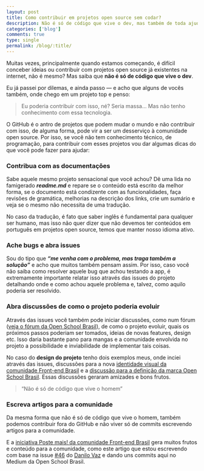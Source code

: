 ```yaml
---
layout: post
title: Como contribuir em projetos open source sem codar?
description: Não é só de código que vive o dev, mas também de toda ajuda de bom coração
categories: ['blog']
comments: true
type: single
permalink: /blog/:title/
---
```


Muitas vezes, principalmente quando estamos começando, é difícil conceber ideias ou contribuir com projetos open source já existentes na internet, não é mesmo? Mas saiba que **não é só de código que vive o dev**.

Eu já passei por dilemas, e ainda passo — e acho que alguns de vocês também, onde chego em um projeto top e penso:

> Eu poderia contribuir com isso, né? Seria massa… Mas não tenho conhecimento com essa tecnologia.

O GitHub é o antro de projetos que podem mudar o mundo e não contribuir com isso, de alguma forma, pode vir a ser um desserviço à comunidade open source. Por isso, se você não tem conhecimento técnico, de programação, para contribuir com esses projetos vou dar algumas dicas do que você pode fazer para ajudar:

### Contribua com as documentações

Sabe aquele mesmo projeto sensacional que você achou? Dê uma lida no famigerado ***readme.md*** e repare se o conteúdo está escrito da melhor forma, se o documento está condizente com as funcionalidades, faça revisões de gramática, melhorias na descrição dos links, crie um sumário e veja se o mesmo não necessita de uma tradução.

No caso da tradução, é fato que saber inglês é fundamental para qualquer ser humano, mas isso não quer dizer que não devemos ter conteúdos em português em projetos open source, temos que manter nosso idioma ativo.

### Ache bugs e abra issues

Sou do tipo que ***“me venha com o problema, mas traga também a solução”*** e acho que muitos também pensam assim.
Por isso, caso você não saiba como resolver aquele bug que achou testando a app, é extremamente importante relatar isso através das issues do projeto detalhando onde e como achou aquele problema e, talvez, como aquilo poderia ser resolvido.

### Abra discussões de como o projeto poderia evoluir

Através das issues você também pode iniciar discussões, como num fórum ([veja o fórum da Open School Brasil](https://medium.com/r/?url=https%3A%2F%2Fgithub.com%2Fopenschoolbr%2Fforum%2Fissues)), de como o projeto evoluir, quais os próximos passos poderiam ser tomados, ideias de novas features, design etc. Isso daria bastante pano para mangas e a comunidade envolvida no projeto a possibilidade e inviabilidade de implementar tais coisas.

No caso do **design do projeto** tenho dois exemplos meus, onde inciei através das issues, discussões para a nova [identidade visual da comunidade Front-end Brasil](https://medium.com/r/?url=https%3A%2F%2Fgithub.com%2Ffrontendbr%2Fsugestoes%2Fissues%2F20) e a [discussão para a definição da marca Open School Brasil](https://medium.com/r/?url=https%3A%2F%2Fgithub.com%2Fopenschoolbr%2Fforum%2Fissues%2F3). Essas discussões geraram amizades e bons frutos.

> “Não é só de código que vive o homem”

### Escreva artigos para a comunidade

Da mesma forma que não é só de código que vive o homem, também podemos contribuir fora do GitHub e não viver só de commits escrevendo artigos para a comunidade.

E a [iniciativa Poste mais! da comunidade Front-end Brasil](https://medium.com/r/?url=https%3A%2F%2Fgithub.com%2Ffrontendbr%2Fposte-mais) gera muitos frutos e conteúdo para a comunidade, como este artigo que estou escrevendo com base na issue [#46](https://medium.com/r/?url=https%3A%2F%2Fgithub.com%2Ffrontendbr%2Fposte-mais%2Fissues%2F46) do [Danilo Vaz](https://medium.com/u/253abe226c47) e dando uns commits aqui no Medium da Open School Brasil.
